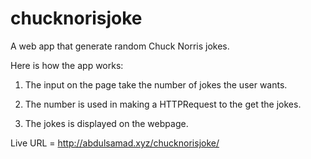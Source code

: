 # chucknorisjoke
 A web app that generate random Chuck Norris jokes.

Here is how the app works:

1. The input on the page take the number of jokes the user wants.

2. The number is used in making a HTTPRequest to the get the jokes.

3. The jokes is displayed on the webpage.

Live URL = http://abdulsamad.xyz/chucknorisjoke/
